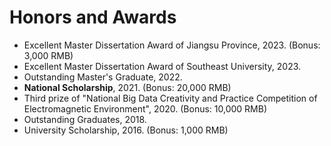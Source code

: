 # Honors and Awards
- Excellent Master Dissertation Award of Jiangsu Province, 2023. (Bonus: 3,000 RMB)
- Excellent Master Dissertation Award of Southeast University, 2023.
- Outstanding Master's Graduate, 2022.
- __National Scholarship__, 2021. (Bonus: 20,000 RMB)
- Third prize of "National Big Data Creativity and Practice Competition of Electromagnetic Environment", 2020. (Bonus: 10,000 RMB)
- Outstanding Graduates, 2018.
- University Scholarship, 2016. (Bonus: 1,000 RMB)
